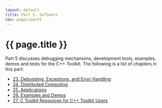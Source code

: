 ```yaml
---
layout: default
title: Part 5. Software
nav: pages/part5
---
```



{{ page.title }}
===============================

Part 5 discusses debugging mechansims, development tools, examples, demos and tests for the C++ Toolkit. The following is a list of chapters in this part:

-   [23. Debugging, Exceptions, and Error Handling](ch_debug.html)
-   [24. Distributed Computing](ch_grid.html)
-   [25. Applications](ch_app.html)
-   [26. Examples and Demos](ch_demo.html)
-   [27. C Toolkit Resources for C++ Toolkit Users](ch_res.html)


